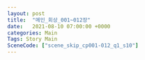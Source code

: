 ```yaml
---
layout: post
title:  "메인_회상_001~012장"
date:   2021-08-10 07:00:00 +0000
categories: Main
Tags: Story Main
SceneCode: ["scene_skip_cp001-012_q1_s10"]
---
```

